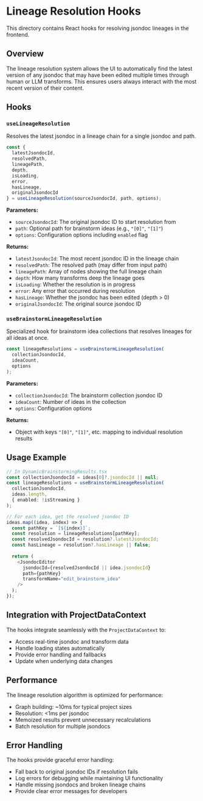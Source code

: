 # Lineage Resolution Hooks

This directory contains React hooks for resolving jsondoc lineages in the frontend.

## Overview

The lineage resolution system allows the UI to automatically find the latest version of any jsondoc that may have been edited multiple times through human or LLM transforms. This ensures users always interact with the most recent version of their content.

## Hooks

### `useLineageResolution`

Resolves the latest jsondoc in a lineage chain for a single jsondoc and path.

```typescript
const {
  latestJsondocId,
  resolvedPath,
  lineagePath,
  depth,
  isLoading,
  error,
  hasLineage,
  originalJsondocId
} = useLineageResolution(sourceJsondocId, path, options);
```

**Parameters:**
- `sourceJsondocId`: The original jsondoc ID to start resolution from
- `path`: Optional path for brainstorm ideas (e.g., `"[0]"`, `"[1]"`)
- `options`: Configuration options including `enabled` flag

**Returns:**
- `latestJsondocId`: The most recent jsondoc ID in the lineage chain
- `resolvedPath`: The resolved path (may differ from input path)
- `lineagePath`: Array of nodes showing the full lineage chain
- `depth`: How many transforms deep the lineage goes
- `isLoading`: Whether the resolution is in progress
- `error`: Any error that occurred during resolution
- `hasLineage`: Whether the jsondoc has been edited (depth > 0)
- `originalJsondocId`: The original source jsondoc ID

### `useBrainstormLineageResolution`

Specialized hook for brainstorm idea collections that resolves lineages for all ideas at once.

```typescript
const lineageResolutions = useBrainstormLineageResolution(
  collectionJsondocId,
  ideaCount,
  options
);
```

**Parameters:**
- `collectionJsondocId`: The brainstorm collection jsondoc ID
- `ideaCount`: Number of ideas in the collection
- `options`: Configuration options

**Returns:**
- Object with keys `"[0]"`, `"[1]"`, etc. mapping to individual resolution results

## Usage Example

```typescript
// In DynamicBrainstormingResults.tsx
const collectionJsondocId = ideas[0]?.jsondocId || null;
const lineageResolutions = useBrainstormLineageResolution(
  collectionJsondocId,
  ideas.length,
  { enabled: !isStreaming }
);

// For each idea, get the resolved jsondoc ID
ideas.map((idea, index) => {
  const pathKey = `[${index}]`;
  const resolution = lineageResolutions[pathKey];
  const resolvedJsondocId = resolution?.latestJsondocId;
  const hasLineage = resolution?.hasLineage || false;
  
  return (
    <JsondocEditor
      jsondocId={resolvedJsondocId || idea.jsondocId}
      path={pathKey}
      transformName="edit_brainstorm_idea"
    />
  );
});
```

## Integration with ProjectDataContext

The hooks integrate seamlessly with the `ProjectDataContext` to:
- Access real-time jsondoc and transform data
- Handle loading states automatically
- Provide error handling and fallbacks
- Update when underlying data changes

## Performance

The lineage resolution algorithm is optimized for performance:
- Graph building: ~10ms for typical project sizes
- Resolution: <1ms per jsondoc
- Memoized results prevent unnecessary recalculations
- Batch resolution for multiple jsondocs

## Error Handling

The hooks provide graceful error handling:
- Fall back to original jsondoc IDs if resolution fails
- Log errors for debugging while maintaining UI functionality
- Handle missing jsondocs and broken lineage chains
- Provide clear error messages for developers 